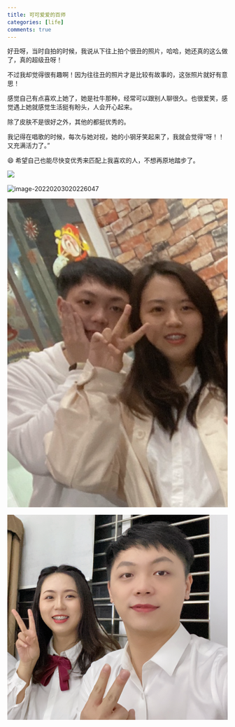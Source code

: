 ```yaml
---
title: 可可爱爱的百师
categories: [life]
comments: true
---
```


好丑呀，当时自拍的时候，我说从下往上拍个很丑的照片，哈哈，她还真的这么做了，真的超级丑呀！

不过我却觉得很有趣啊！因为往往丑的照片才是比较有故事的，这张照片就好有意思！

感觉自己有点喜欢上她了，她是社牛那种，经常可以跟别人聊很久。也很爱笑，感觉遇上她就感觉生活挺有盼头，人会开心起来。

除了皮肤不是很好之外，其他的都挺优秀的。

我记得在唱歌的时候，每次与她对视，她的小钢牙笑起来了，我就会觉得“呀！！又充满活力了。”

😄 希望自己也能尽快变优秀来匹配上我喜欢的人，不想再原地踏步了。

![](/assets/img/image-20220203020226047.png)

![image-20220203020226047](assets/img/image-20220203020226047.png)

![74370dd6140bc293af85337f7b825f04](assets/img/74370dd6140bc293af85337f7b825f04.png)

![image-20220203023303754](assets/img/image-20220203023303754.png)